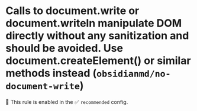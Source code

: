 # Calls to document.write or document.writeln manipulate DOM directly without any sanitization and should be avoided. Use document.createElement() or similar methods instead (`obsidianmd/no-document-write`)

💼 This rule is enabled in the ✅ `recommended` config.

<!-- end auto-generated rule header -->
